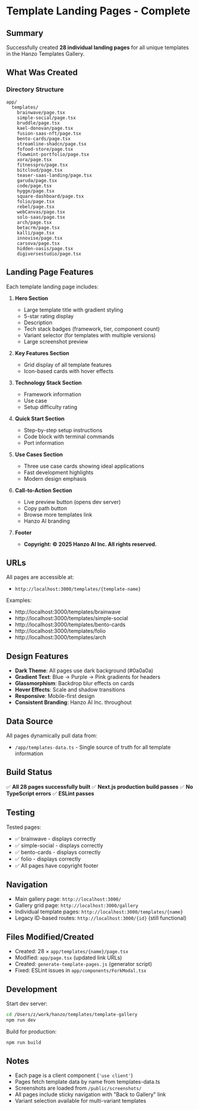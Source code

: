 # Template Landing Pages - Complete

## Summary

Successfully created **28 individual landing pages** for all unique templates in the Hanzo Templates Gallery.

## What Was Created

### Directory Structure
```
app/
  templates/
    brainwave/page.tsx
    simple-social/page.tsx
    bruddle/page.tsx
    kael-donovan/page.tsx
    fusion-saas-nft/page.tsx
    bento-cards/page.tsx
    streamline-shadcn/page.tsx
    fofood-store/page.tsx
    flowmint-portfolio/page.tsx
    xora/page.tsx
    fitnesspro/page.tsx
    bitcloud/page.tsx
    teaser-saas-landing/page.tsx
    garuda/page.tsx
    code/page.tsx
    hygge/page.tsx
    square-dashboard/page.tsx
    folio/page.tsx
    rebel/page.tsx
    webCanvas/page.tsx
    solo-saas/page.tsx
    arch/page.tsx
    betacrm/page.tsx
    kalli/page.tsx
    innovise/page.tsx
    carsova/page.tsx
    hidden-oasis/page.tsx
    digiversestudio/page.tsx
```

## Landing Page Features

Each template landing page includes:

1. **Hero Section**
   - Large template title with gradient styling
   - 5-star rating display
   - Description
   - Tech stack badges (framework, tier, component count)
   - Variant selector (for templates with multiple versions)
   - Large screenshot preview

2. **Key Features Section**
   - Grid display of all template features
   - Icon-based cards with hover effects

3. **Technology Stack Section**
   - Framework information
   - Use case
   - Setup difficulty rating

4. **Quick Start Section**
   - Step-by-step setup instructions
   - Code block with terminal commands
   - Port information

5. **Use Cases Section**
   - Three use case cards showing ideal applications
   - Fast development highlights
   - Modern design emphasis

6. **Call-to-Action Section**
   - Live preview button (opens dev server)
   - Copy path button
   - Browse more templates link
   - Hanzo AI branding

7. **Footer**
   - **Copyright: © 2025 Hanzo AI Inc. All rights reserved.**

## URLs

All pages are accessible at:
- `http://localhost:3000/templates/{template-name}`

Examples:
- http://localhost:3000/templates/brainwave
- http://localhost:3000/templates/simple-social
- http://localhost:3000/templates/bento-cards
- http://localhost:3000/templates/folio
- http://localhost:3000/templates/arch

## Design Features

- **Dark Theme**: All pages use dark background (#0a0a0a)
- **Gradient Text**: Blue → Purple → Pink gradients for headers
- **Glassmorphism**: Backdrop blur effects on cards
- **Hover Effects**: Scale and shadow transitions
- **Responsive**: Mobile-first design
- **Consistent Branding**: Hanzo AI Inc. throughout

## Data Source

All pages dynamically pull data from:
- `/app/templates-data.ts` - Single source of truth for all template information

## Build Status

✅ **All 28 pages successfully built**
✅ **Next.js production build passes**
✅ **No TypeScript errors**
✅ **ESLint passes**

## Testing

Tested pages:
- ✅ brainwave - displays correctly
- ✅ simple-social - displays correctly
- ✅ bento-cards - displays correctly
- ✅ folio - displays correctly
- ✅ All pages have copyright footer

## Navigation

- Main gallery page: `http://localhost:3000/`
- Gallery grid page: `http://localhost:3000/gallery`
- Individual template pages: `http://localhost:3000/templates/{name}`
- Legacy ID-based routes: `http://localhost:3000/{id}` (still functional)

## Files Modified/Created

- Created: 28 × `app/templates/{name}/page.tsx`
- Modified: `app/page.tsx` (updated link URLs)
- Created: `generate-template-pages.js` (generator script)
- Fixed: ESLint issues in `app/components/ForkModal.tsx`

## Development

Start dev server:
```bash
cd /Users/z/work/hanzo/templates/template-gallery
npm run dev
```

Build for production:
```bash
npm run build
```

## Notes

- Each page is a client component (`'use client'`)
- Pages fetch template data by name from templates-data.ts
- Screenshots are loaded from `/public/screenshots/`
- All pages include sticky navigation with "Back to Gallery" link
- Variant selection available for multi-variant templates
